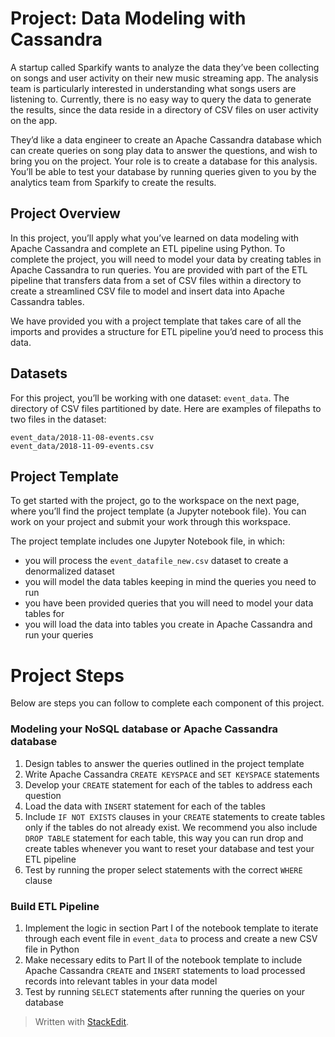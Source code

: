 
<h1 id="project-data-modeling-with-cassandra">Project: Data Modeling with Cassandra</h1>
<p>A startup called Sparkify wants to analyze the data they’ve been collecting on songs and user activity on their new music streaming app. The analysis team is particularly interested in understanding what songs users are listening to. Currently, there is no easy way to query the data to generate the results, since the data reside in a directory of CSV files on user activity on the app.</p>
<p>They’d like a data engineer to create an Apache Cassandra database which can create queries on song play data to answer the questions, and wish to bring you on the project. Your role is to create a database for this analysis. You’ll be able to test your database by running queries given to you by the analytics team from Sparkify to create the results.</p>
<h2 id="project-overview">Project Overview</h2>
<p>In this project, you’ll apply what you’ve learned on data modeling with Apache Cassandra and complete an ETL pipeline using Python. To complete the project, you will need to model your data by creating tables in Apache Cassandra to run queries. You are provided with part of the ETL pipeline that transfers data from a set of CSV files within a directory to create a streamlined CSV file to model and insert data into Apache Cassandra tables.</p>
<p>We have provided you with a project template that takes care of all the imports and provides a structure for ETL pipeline you’d need to process this data.</p>
<h2 id="datasets">Datasets</h2>
<p>For this project, you’ll be working with one dataset:  <code>event_data</code>. The directory of CSV files partitioned by date. Here are examples of filepaths to two files in the dataset:</p>
<pre><code>event_data/2018-11-08-events.csv
event_data/2018-11-09-events.csv
</code></pre>
<h2 id="project-template">Project Template</h2>
<p>To get started with the project, go to the workspace on the next page, where you’ll find the project template (a Jupyter notebook file). You can work on your project and submit your work through this workspace.</p>
<p>The project template includes one Jupyter Notebook file, in which:</p>
<ul>
<li>you will process the  <code>event_datafile_new.csv</code>  dataset to create a denormalized dataset</li>
<li>you will model the data tables keeping in mind the queries you need to run</li>
<li>you have been provided queries that you will need to model your data tables for</li>
<li>you will load the data into tables you create in Apache Cassandra and run your queries</li>
</ul>
<h1 id="project-steps">Project Steps</h1>
<p>Below are steps you can follow to complete each component of this project.</p>
<h3 id="modeling-your-nosql-database-or-apache-cassandra-database">Modeling your NoSQL database or Apache Cassandra database</h3>
<ol>
<li>Design tables to answer the queries outlined in the project template</li>
<li>Write Apache Cassandra  <code>CREATE KEYSPACE</code>  and  <code>SET KEYSPACE</code>  statements</li>
<li>Develop your  <code>CREATE</code>  statement for each of the tables to address each question</li>
<li>Load the data with  <code>INSERT</code>  statement for each of the tables</li>
<li>Include  <code>IF NOT EXISTS</code>  clauses in your  <code>CREATE</code>  statements to create tables only if the tables do not already exist. We recommend you also include  <code>DROP TABLE</code>  statement for each table, this way you can run drop and create tables whenever you want to reset your database and test your ETL pipeline</li>
<li>Test by running the proper select statements with the correct  <code>WHERE</code>  clause</li>
</ol>
<h3 id="build-etl-pipeline">Build ETL Pipeline</h3>
<ol>
<li>Implement the logic in section Part I of the notebook template to iterate through each event file in  <code>event_data</code>  to process and create a new CSV file in Python</li>
<li>Make necessary edits to Part II of the notebook template to include Apache Cassandra  <code>CREATE</code>  and  <code>INSERT</code>  statements to load processed records into relevant tables in your data model</li>
<li>Test by running  <code>SELECT</code>  statements after running the queries on your database</li>
</ol>
<blockquote>
<p>Written with <a href="https://stackedit.io/">StackEdit</a>.</p>
</blockquote>

